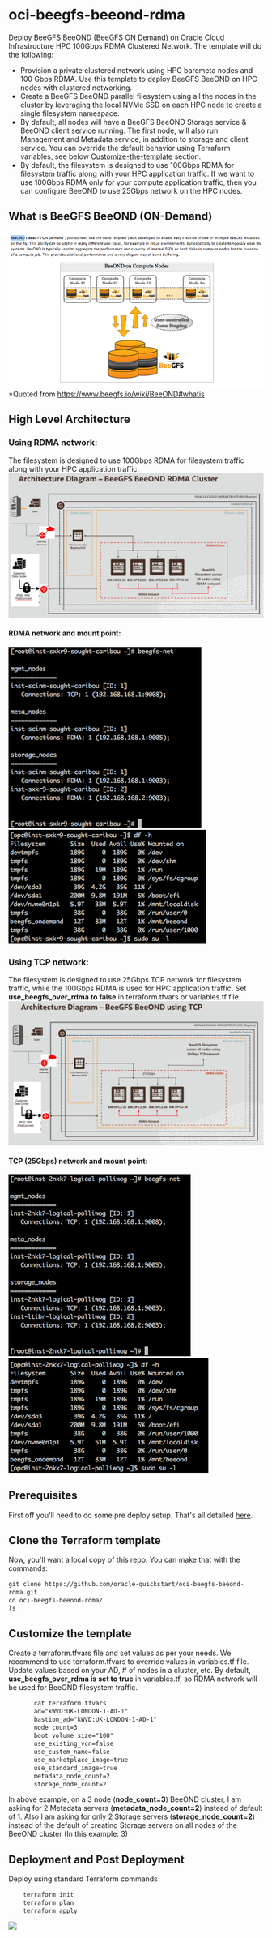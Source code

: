 # oci-beegfs-beeond-rdma
Deploy BeeGFS BeeOND (BeeGFS ON Demand) on Oracle Cloud Infrastructure HPC 100Gbps RDMA Clustered Network. The template will do the following: 

- Provision a private clustered network using HPC baremeta nodes and 100 Gbps RDMA.  Use this template to deploy BeeGFS BeeOND on HPC nodes with clustered networking.   
- Create a BeeGFS BeeOND parallel filesystem using all the nodes in the cluster by leveraging the local NVMe SSD on each HPC node to create a single filesystem namespace.
- By default, all nodes will have a BeeGFS BeeOND Storage service & BeeOND client service running.  The first node, will also run Management and Metadata service, in addition to storage and client service.   You can override the default behavior using Terraform variables, see below [Customize-the-template](https://github.com/oracle-quickstart/oci-beegfs-beeond-rdma#customize-the-template) section. 
- By default, the filesystem is designed to use 100Gbps RDMA for filesystem traffic along with your HPC application traffic.  If we want to use 100Gbps RDMA only for your compute application traffic, then you can configure BeeOND to use 25Gbps network on the HPC nodes.      


## What is BeeGFS BeeOND (ON-Demand)
![](./images/What_is_BeeOND.png)
*Quoted from https://www.beegfs.io/wiki/BeeOND#whatis


## High Level Architecture
###  Using RDMA network: 
The filesystem is designed to use 100Gbps RDMA for filesystem traffic along with your HPC application traffic.
![](./images/BeeOND_RDMA_OCI_High_Level_Arch.png)

####  RDMA network and mount point:
![](./images/Output-01.png)
![](./images/Output-02.png)



###  Using TCP network: 
The filesystem is designed to use 25Gbps TCP network for filesystem traffic, while the 100Gbps RDMA is used for HPC application traffic.    Set **use_beegfs_over_rdma to false** in terraform.tfvars or variables.tf file.   
![](./images/BeeOND_TCP_OCI_High_Level_Arch.png)

####  TCP (25Gbps) network and mount point:
![](./images/Output-04.png)
![](./images/Output-03.png)


## Prerequisites
First off you'll need to do some pre deploy setup.  That's all detailed [here](https://github.com/oracle/oci-quickstart-prerequisites).

## Clone the Terraform template
Now, you'll want a local copy of this repo.  You can make that with the commands:

    git clone https://github.com/oracle-quickstart/oci-beegfs-beeond-rdma.git
    cd oci-beegfs-beeond-rdma/
    ls

## Customize the template 
Create a terraform.tfvars file and set values as per your needs.  We recommend to use terraform.tfvars to override values in variables.tf file.   Update values based on your AD,  # of nodes in a cluster, etc.    By default,  **use_beegfs_over_rdma is set to true** in variables.tf, so RDMA network will be used for BeeOND filesystem traffic.  


           cat terraform.tfvars
           ad="kWVD:UK-LONDON-1-AD-1"
           bastion_ad="kWVD:UK-LONDON-1-AD-1"
           node_count=3
           boot_volume_size="100"
           use_existing_vcn=false
           use_custom_name=false
           use_marketplace_image=true
           use_standard_image=true
           metadata_node_count=2
           storage_node_count=2
           
In above example,  on a 3 node (**node_count=3**) BeeOND cluster, I am asking for 2 Metadata servers (**metadata_node_count=2**) instead of default of 1.  Also I am asking for only 2 Storage servers (**storage_node_count=2**) instead of the default of creating Storage servers on all nodes of the BeeOND cluster (In this example: 3)



## Deployment and Post Deployment
Deploy using standard Terraform commands

        terraform init
        terraform plan
        terraform apply 

![](./images/TF-apply.PNG)
